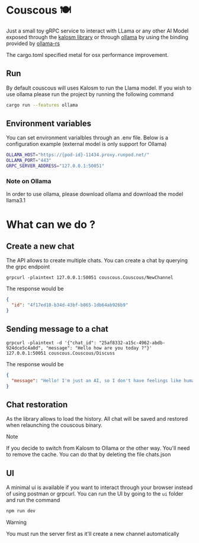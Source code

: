 # Couscous 🍽️

Just a small toy gRPC service to interact with LLama or any other AI Model exposed through the [kalosm library](https://github.com/floneum/floneum/tree/main/interfaces/kalosm) or through [ollama](https://github.com/ollama/ollama?tab=readme-ov-file) by using the binding provided by [ollama-rs](https://github.com/pepperoni21/ollama-rs)

The cargo.toml specified metal for osx performance improvement.

## Run

By default couscous will uses Kalosm to run the Llama model. If you wish to use ollama please run the project by running the following command

```sh
cargo run --features ollama
```

## Environment variables

You can set environment varialbles through an .env file. Below is a configuration example (external model is only support for Ollama)

```sh
OLLAMA_HOST="https://{pod-id}-11434.proxy.runpod.net/"
OLLAMA_PORT="443"
GRPC_SERVER_ADDRESS="127.0.0.1:50051"
```

### Note on Ollama

In order to use ollama, please download ollama and download the model llama3.1

# What can we do ?

## Create a new chat

The API allows to create multiple chats. You can create a chat by querying the grpc endpoint

```curl
grpcurl -plaintext 127.0.0.1:50051 couscous.Couscous/NewChannel
```

The response would be

```json
{
  "id": "4f17ed18-b34d-43bf-b865-1db64ab926b9"
}
```

## Sending message to a chat

```curl
grpcurl -plaintext -d '{"chat_id": "25af8332-a15c-4962-abdb-924dce5c4a0d", "message": "Hello how are you today ?"}' 127.0.0.1:50051 couscous.Couscous/Discuss
```

The response would be

```json
{
  "message": "Hello! I'm just an AI, so I don't have feelings like humans do, but thank you for asking! *smiles* It's nice to chat with you. How about you? Is there something on your mind that you'd like to talk about or ask me?"
}
```

## Chat restoration

As the library allows to load the history. All chat will be saved and restored when relaunching the couscous binary.

> [!NOTE]
> If you decide to switch from Kalosm to Ollama or the other way. You'll need to remove the cache. You can do that by deleting the file chats.json

## UI

A minimal ui is available if you want to interact through your browser instead of using postman or grpcurl. You can run the UI by going to the `ui` folder and run the command

```sh
npm run dev
```

> [!WARNING]
> You must run the server first as it'll create a new channel automatically

